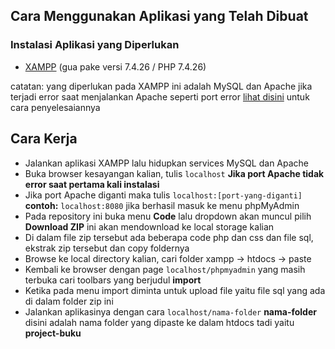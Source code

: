 ## Cara Menggunakan Aplikasi yang Telah Dibuat
### Instalasi Aplikasi yang Diperlukan
* [XAMPP](https://www.apachefriends.org/download.html) (gua pake versi 7.4.26 / PHP 7.4.26)

catatan: yang diperlukan pada XAMPP ini adalah MySQL dan Apache jika terjadi error saat menjalankan Apache seperti port error [lihat disini](https://youtu.be/_cu7KM0NsUA) untuk cara penyelesaiannya

## Cara Kerja
* Jalankan aplikasi XAMPP lalu hidupkan services MySQL dan Apache
* Buka browser kesayangan kalian, tulis `localhost` **Jika port Apache tidak error saat pertama kali instalasi**
* Jika port Apache diganti maka tulis `localhost:[port-yang-diganti]` **contoh:** `localhost:8080` jika berhasil masuk ke menu phpMyAdmin
* Pada repository ini buka menu **Code** lalu dropdown akan muncul pilih **Download ZIP** ini akan mendownload ke local storage kalian
* Di dalam file zip tersebut ada beberapa code php dan css dan file sql, ekstrak zip tersebut dan copy foldernya
* Browse ke local directory kalian, cari folder xampp -> htdocs -> paste
* Kembali ke browser dengan page `localhost/phpmyadmin` yang masih terbuka cari toolbars yang berjudul **import**
* Ketika pada menu import diminta untuk upload file yaitu file sql yang ada di dalam folder zip ini
* Jalankan aplikasinya dengan cara `localhost/nama-folder` **nama-folder** disini adalah nama folder yang dipaste ke dalam htdocs tadi yaitu **project-buku**
